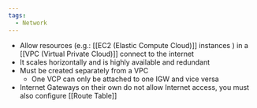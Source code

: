 ```yaml
---
tags:
  - Network
---
```

- Allow resources (e.g.: [[EC2 (Elastic Compute Cloud)]] instances ) in a [[VPC (Virtual Private Cloud)]] connect to the internet
- It scales horizontally and is highly available and redundant
- Must be created separately from a VPC
	- One VCP can only be attached to one IGW and vice versa
- Internet Gateways on their own do not allow Internet access, you must also configure [[Route Table]]
